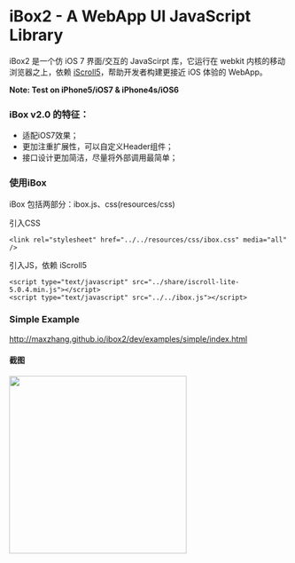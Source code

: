# iBox2 - A WebApp UI JavaScript Library

iBox2 是一个仿 iOS 7 界面/交互的 JavaScirpt 库，它运行在 webkit 内核的移动浏览器之上，依赖 [iScroll5](https://github.com/cubiq/iscroll)，帮助开发者构建更接近 iOS 体验的 WebApp。

**Note: Test on iPhone5/iOS7 & iPhone4s/iOS6**

### iBox v2.0 的特征：

* 适配iOS7效果；
* 更加注重扩展性，可以自定义Header组件；
* 接口设计更加简洁，尽量将外部调用最简单；

### 使用iBox

iBox 包括两部分：ibox.js、css(resources/css)

引入CSS
```
<link rel="stylesheet" href="../../resources/css/ibox.css" media="all" />
```

引入JS，依赖 iScroll5
```
<script type="text/javascript" src="../share/iscroll-lite-5.0.4.min.js"></script>
<script type="text/javascript" src="../../ibox.js"></script>
```

### Simple Example

http://maxzhang.github.io/ibox2/dev/examples/simple/index.html

#### 截图

<img src="https://raw.github.com/maxzhang/ibox2/master/examples/share/feature.jpg" width="320" />


